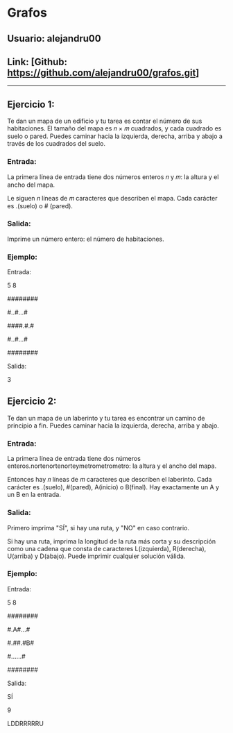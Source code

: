 # Grafos
## Usuario: alejandru00
## Link: [Github: https://github.com/alejandru00/grafos.git]
----------------------------------
## Ejercicio 1:

Te dan un mapa de un edificio y tu tarea es contar el número de sus habitaciones. El
tamaño del mapa es 𝑛 × 𝑚 cuadrados, y cada cuadrado es suelo o pared. Puedes caminar
hacia la izquierda, derecha, arriba y abajo a través de los cuadrados del suelo.


### Entrada:

La primera línea de entrada tiene dos números enteros 𝑛 y 𝑚: la altura y el ancho del mapa.

Le siguen 𝑛 líneas de 𝑚 caracteres que describen el mapa. Cada carácter es .(suelo) o #
(pared).


### Salida:

Imprime un número entero: el número de habitaciones.


### Ejemplo:

Entrada:

5 8

########

#..#...#

####.#.#

#..#...#

########

Salida:

3



## Ejercicio 2:

Te dan un mapa de un laberinto y tu tarea es encontrar un camino de principio a fin. Puedes
caminar hacia la izquierda, derecha, arriba y abajo.


### Entrada:

La primera línea de entrada tiene dos números enteros.nortenortenorteymetrometrometro: la
altura y el ancho del mapa.

Entonces hay 𝑛 líneas de 𝑚 caracteres que describen el laberinto. Cada carácter es
.(suelo), #(pared), A(inicio) o B(final). Hay exactamente un A y un B en la entrada.


### Salida:

Primero imprima "SÍ", si hay una ruta, y "NO" en caso contrario.

Si hay una ruta, imprima la longitud de la ruta más corta y su descripción como una cadena
que consta de caracteres L(izquierda), R(derecha), U(arriba) y D(abajo). Puede imprimir
cualquier solución válida.



### Ejemplo:

Entrada:

5 8

########

#.A#...#

#.##.#B#

#......#

########

Salida:

SÍ

9

LDDRRRRRU
